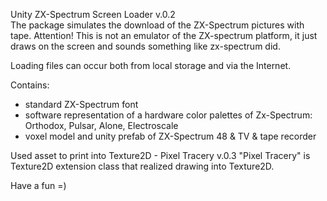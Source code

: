 Unity ZX-Spectrum Screen Loader v.0.2  
The package simulates the download of the ZX-Spectrum pictures with tape.
Attention! This is not an emulator of the ZX-spectrum platform, it just draws on the screen and sounds something like zx-spectrum did.

Loading files can occur both from local storage and via the Internet.

Contains:
- standard ZX-Spectrum font
- software representation of a hardware color palettes of Zx-Spectrum: Orthodox, Pulsar, Alone, Electroscale
- voxel model and unity prefab of ZX-Spectrum 48 & TV & tape recorder

Used asset to print into Texture2D - Pixel Tracery v.0.3
"Pixel Tracery" is Texture2D extension class that realized drawing into Texture2D.

Have a fun =)
